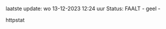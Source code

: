 laatste update: 
wo 13-12-2023 12:24   uur 
Status: FAALT - geel - 
<div class="service Y">httpstat</div>